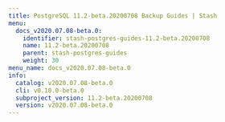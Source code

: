 ```yaml
---
title: PostgreSQL 11.2-beta.20200708 Backup Guides | Stash
menu:
  docs_v2020.07.08-beta.0:
    identifier: stash-postgres-guides-11.2-beta.20200708
    name: 11.2-beta.20200708
    parent: stash-postgres-guides
    weight: 30
menu_name: docs_v2020.07.08-beta.0
info:
  catalog: v2020.07.08-beta.0
  cli: v0.10.0-beta.0
  subproject_version: 11.2-beta.20200708
  version: v2020.07.08-beta.0
---
```


